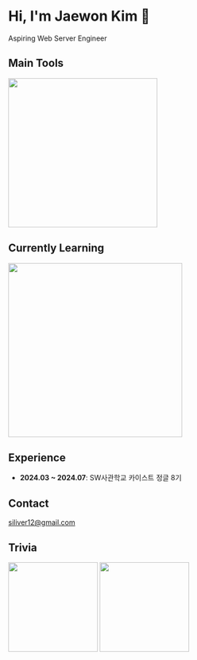 # Hi, I'm Jaewon Kim 👋
Aspiring Web Server Engineer

## Main Tools
<a href="https://skillicons.dev">
  <img src="https://skillicons.dev/icons?i=nestjs,expressjs,typescript&theme=light" width='300px' />
</a>

## Currently Learning  
<a href="https://skillicons.dev">
  <img src="https://skillicons.dev/icons?i=mongodb,docker,aws,git&theme=light" width='350px' />
</a>

## Experience
- **2024.03 ~ 2024.07**: SW사관학교 카이스트 정글 8기


## Contact
[siliver12@gmail.com](mailto:siliver12@gmail.com)

## Trivia
<p>
  <img src="http://mazassumnida.wtf/api/v2/generate_badge?boj=siliver12" height="180" />
  <img src="https://github-readme-stats.vercel.app/api?username=won-N-only&show_icons=true&theme=default#gh-light-mode-only" height="180" />
</p>

<!--
**won-N-only/won-N-only** is a ✨ _special_ ✨ repository because its `README.md` (this file) appears on your GitHub profile.

Here are some ideas to get you started:

- 🔭 I’m currently working on ...
- 🌱 I’m currently learning ...
- 👯 I’m looking to collaborate on ...
- 🤔 I’m looking for help with ...
- 💬 Ask me about ...
- 📫 How to reach me: ...
- 😄 Pronouns: ...
- ⚡ Fun fact: ...
-->
